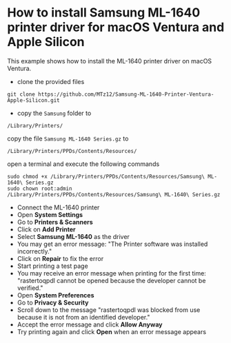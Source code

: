 # How to install Samsung ML-1640 printer driver for macOS Ventura and Apple Silicon

This example shows how to install the ML-1640 printer driver on macOS Ventura.

- clone the provided files
````
git clone https://github.com/MTz12/Samsung-ML-1640-Printer-Ventura-Apple-Silicon.git
````

- copy the ``Samsung`` folder to
````
/Library/Printers/
````

copy the file ``Samsung ML-1640 Series.gz`` to
````
/Library/Printers/PPDs/Contents/Resources/
````

open a terminal and execute the following commands
````
sudo chmod +x /Library/Printers/PPDs/Contents/Resources/Samsung\ ML-1640\ Series.gz
sudo chown root:admin /Library/Printers/PPDs/Contents/Resources/Samsung\ ML-1640\ Series.gz
````

- Connect the ML-1640 printer
- Open **System Settings**
- Go to **Printers & Scanners**
- Click on **Add Printer**
- Select **Samsung ML-1640** as the driver
- You may get an error message: "The Printer software was installed incorrectly."
- Click on **Repair** to fix the error
- Start printing a test page
- You may receive an error message when printing for the first time: "rastertoqpdl cannot be opened because the developer cannot be verified."
- Open **System Preferences**
- Go to **Privacy & Security**
- Scroll down to the message "rastertoqpdl was blocked from use because it is not from an identified developer."
- Accept the error message and click **Allow Anyway**
- Try printing again and click **Open** when an error message appears
